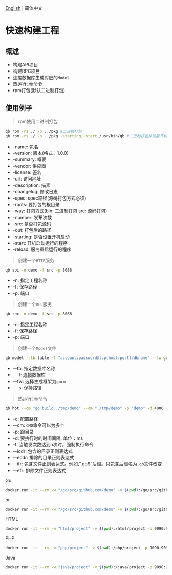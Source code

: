 
[English](README.md) | 简体中文

# 快速构建工程

## 概述

* 构建API项目
* 构建RPC项目
* 连接数据库生成对应的`Model`
* 热运行`CMD`命令
* rpm打包(默认二进制打包)

## 使用例子

> rpm使用二进制打包

```sh
qb rpm -rs ./ -o ../pkg #二进制打包
qb rpm -rs ./ -o ../pkg -starting -start /usr/bin/qb #二进制打包并设置开机启动
```

* -name: 包名
* -version: 版本(格式：1.0.0)
* -summary: 概要
* -vendor: 供应商
* -license: 签名
* -url: 访问地址
* -description: 描素
* -changelog: 修改日志
* -spec: spec路径(源码打包方式必须)
* -roots: 要打包的根目录
* -way: 打包方式(bin: 二进制打包 src: 源码打包)
* -number: 发布次数
* -src: 是否打包源码
* -out: 打包后的路径
* -starting: 是否设置开机启动
* -start: 开机启动运行的程序
* -reload: 服务重启运行的程序

> 创建一个`HTTP`服务

```sh
qb api -n demo -f src -p 8088  
```

* -n: 指定工程名称
* -f: 保存路径
* -p: 端口

> 创建一个`RPC`服务

```sh
qb rpc -n demo -f src -p 8088    
```

* -n: 指定工程名称
* -f: 保存路径
* -p: 端口

> 创建一个`Model`文件

```sh
qb model --tb table -f "account:password@tcp(host:port)/dbname" --fw gorm  -s savepath
```

* --tb: 指定数据库名称
* &nbsp;&nbsp;&nbsp;-f: 连接数据库
* --fw: 选择生成框架为`gorm`
* &nbsp;&nbsp;&nbsp;-s: 保持路径

> 热运行`CMD`命令

```sh
qb hot --cm "go build ./tmp/demo" --cm "./tmp/demo" -p "demo" -d 4000
```

* -c: 配置路径
* --cm: `CMD`命令可以为多个
* -p: 跟目录
* -d: 要执行时的时间间隔, 单位：ms
* -t: 当触发次数达到n次时，强制执行命令
* --icdr: 包含的目录正则表达式
* --ecdr: 排除的目录正则表达式
* --ifr: 包含文件正则表达式。例如,“.go$”后缀。只包含后缀名为`.go`文件改变
* --efr: 排除文件正则表达式

Go

```sh
docker run -it --rm -w "/go/src/github.com/demo" -v $(pwd):/go/src/github.com/demo -p 9090:9090 wjojz/qb-hot:latest
```

or

```sh
docker run -it --rm -w "/go/src/github.com/demo" -v $(pwd):/go/src/github.com/demo -p 9090:9090 wjojz/qb-hot:latest --cm "go run main.go"
```

HTML

```sh
docker run -it --rm -w "html/project" -v $(pwd):/html/project -p 9090:9090 wjojz/qb-hot:latest --cm "npm run build"
```

PHP

```sh
docker run -it --rm -w "php/project" -v $(pwd):/php/project -p 9090:9090 wjojz/qb-hot:latest --cm "php hello.php"
```

Java

```sh
docker run -it --rm -w "java/project" -v $(pwd):/java/project -p 9090:9090 wjojz/qb-hot:latest --cm "java hello.java"
```
